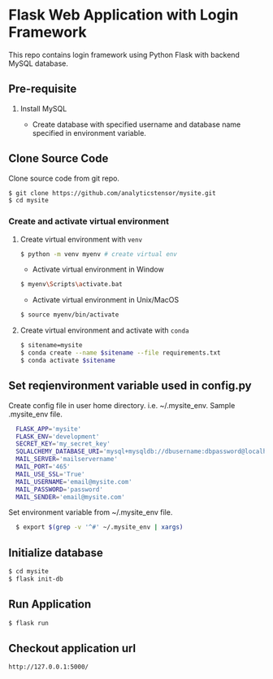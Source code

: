 # Flask Web Application with Login Framework

This repo contains login framework using Python Flask with backend MySQL database.

## Pre-requisite

1. Install MySQL

    * Create database with specified username and database name specified in environment variable.

## Clone Source Code

Clone source code from git repo.

```bash
$ git clone https://github.com/analyticstensor/mysite.git
$ cd mysite
```

### Create and activate virtual environment

1. Create virtual environment with `venv`

   ```bash
   $ python -m venv myenv # create virtual env    
   ```

    * Activate virtual environment in Window

    ```bash
    $ myenv\Scripts\activate.bat
    ```

    * Activate virtual environment in Unix/MacOS

    ```bash
    $ source myenv/bin/activate
    ```

2. Create virtual environment and activate with `conda`

    ```bash
    $ sitename=mysite
    $ conda create --name $sitename --file requirements.txt
    $ conda activate $sitename
    ```

## Set reqienvironment variable used in config.py

  Create config file in user home directory. i.e. ~/.mysite_env. Sample .mysite_env file.
  
  ```bash
    FLASK_APP='mysite'
    FLASK_ENV='development'
    SECRET_KEY='my_secret_key'
    SQLALCHEMY_DATABASE_URI='mysql+mysqldb://dbusername:dbpassword@localhost/dbname'
    MAIL_SERVER='mailservername'
    MAIL_PORT='465'
    MAIL_USE_SSL='True'
    MAIL_USERNAME='email@mysite.com'
    MAIL_PASSWORD='password'
    MAIL_SENDER='email@mysite.com'
 ```
  
  Set environment variable from ~/.mysite_env file.

  ```bash
    $ export $(grep -v '^#' ~/.mysite_env | xargs)
  ```
  
## Initialize database

```bash
$ cd mysite
$ flask init-db
```

## Run Application

```bash
$ flask run
```

## Checkout application url

`http://127.0.0.1:5000/`
